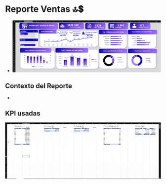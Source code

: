 # Reporte Ventas 🔝💲
- ![alt text](DashBoard.png)
## Contexto del Reporte

-
## KPI usadas
![alt text](KPI.png)